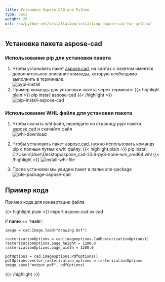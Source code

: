```yaml
---
title: Установка Aspose.CAD для Python
type: docs
weight: 20
url: /ru/python-net/installation/installing-aspose-cad-for-python/
---
```


## **Установка пакета aspose-cad**

### Использование pip для установки пакета

1. Чтобы установить пакет [aspose.cad](https://pypi.org/project/aspose-cad/), на сайтах с пакетом имеется дополнительное описание команды, которую необходимо выполнить в терминале:<br/>
![pypi-install](/_assets/python-net/install/pypi-aspose-cad.png)
2. Пример команды для установки пакета через терминал:
{{< highlight plain >}}
pip install aspose-cad
{{< /highlight >}}
![pip-install-aspose-cad](/_assets/python-net/install/pip-install-aspose.png)

### Использование WHL файла для установки пакета

1. Чтобы скачать whl файл, перейдите на страницу pypi пакета [aspose.cad](https://pypi.org/project/aspose-cad/#files) и скачайте файл<br/>
![whl-download](/_assets/python-net/install/download-whl-file.png)<br/>
2. Чтобы установить пакет [aspose.cad](https://pypi.org/project/aspose-cad/), нужно использовать команду pip с полным путем к whl файлу:
{{< highlight plain >}}
pip install C:\Users\User\Desktop\aspose_cad-23.6-py3-none-win_amd64.whl
{{< /highlight >}}
![install-whl-file](/_assets/python-net/install/install-whl-file-terminal.png)

3. После установки мы увидим пакет в папке site-package<br/>
![site-package-aspose-cad](/_assets/python-net/install/site-package-aspose.png)

## Пример кода
Пример кода для конвертации файла

{{< highlight plain >}}
import aspose.cad as cad

if __name__ == '__main__':
    
    image = cad.Image.load("drawing.dxf")

    rasterizationOptions = cad.imageoptions.CadRasterizationOptions()
    rasterizationOptions.page_height = 1200.0
    rasterizationOptions.page_width = 1200.0
    
    pdfOptions = cad.imageoptions.PdfOptions()
    pdfOptions.vector_rasterization_options = rasterizationOptions
    image.save("output.pdf", pdfOptions)
{{< /highlight >}}
